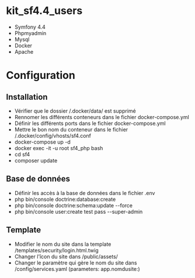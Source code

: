 # kit_sf4.4_users
- Symfony 4.4
- Phpmyadmin
- Mysql
- Docker
- Apache

# Configuration

## Installation
- Vérifier que le dossier /.docker/data/ est supprimé
- Rennomer les différents conteneurs dans le fichier docker-compose.yml 
- Définir les différents ports dans le fichier docker-compose.yml 
- Mettre le bon nom du conteneur dans le fichier /.docker/config/vhosts/sf4.conf 
- docker-compose up -d
- docker exec -it -u root sf4_php bash
- cd sf4
- composer update

## Base de données
- Définir les accès à la base de données dans le fichier .env
- php bin/console doctrine:database:create
- php bin/console doctrine:schema:update --force
- php bin/console user:create test pass --super-admin

## Template
- Modifier le nom du site dans la template /templates/security/login.html.twig
- Changer l'îcon du site dans /public/assets/
- Changer le paramètre qui gère le nom du site dans /config/services.yaml (parameters: app.nomdusite:)
